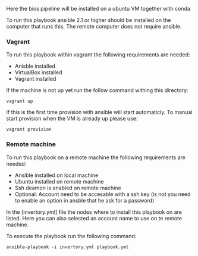 Here the bios pipeline will be installed on a ubuntu VM together with conda

To run this playbook ansible 2.1 or higher should be installed on the computer that runs this. The remote computer does not require ansible.

### Vagrant

To run this playbook within vagrant the following requirements are needed:
- Anisble installed
- VirtualBox installed
- Vagrant installed

If the machine is not up yet run the follow command withing this directory:
```
vagrant up
```

If this is the first time provision with ansible will start automaticly. To manual start provision when the VM is already up please use:
```
vagrant provision
```


### Remote machine

To run this playbook on a remote machine the following requirements are needed:
- Ansible installed on local machine
- Ubuntu installed on remote machine
- Ssh deamon is enabled on remote machine
- Optional: Account need to be accesable with a ssh key (is not you need to enable an option in ansble that he ask for a password)

In the [invertory.yml] file the nodes where to install this playbook on are listed. Here you can also selected an account name to use on te remote machine.

To execute the playbook run the following command:
```
ansible-playbook -i invertory.yml playbook.yml
```

